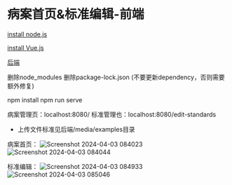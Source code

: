 # 病案首页&标准编辑-前端

[install node.js](https://nodejs.org/en/learn/getting-started/how-to-install-nodejs)

[install Vue.js](https://vuejs.org/guide/quick-start)

[后端](https://github.com/angushushu/medical-record-backend)

删除node_modules
删除package-lock.json
(不要更新dependency，否则需要额外修复)

npm install
npm run serve

病案管理页：localhost:8080/
标准管理也：localhost:8080/edit-standards
- 上传文件标准见后端/media/examples目录

病案首页：
![Screenshot 2024-04-03 084023](https://github.com/angushushu/medical-record-frontend/assets/23127549/7087a998-5520-462e-a903-c24f0ad8e695)
![Screenshot 2024-04-03 084044](https://github.com/angushushu/medical-record-frontend/assets/23127549/35312ac9-45f7-44ba-9157-4e40a8a11bb5)

标准编辑：
![Screenshot 2024-04-03 084933](https://github.com/angushushu/medical-record-frontend/assets/23127549/4ec8df0b-3105-453c-b3c1-128d7e5d88d0)
![Screenshot 2024-04-03 085046](https://github.com/angushushu/medical-record-frontend/assets/23127549/d677ccf6-7f6a-4893-b89b-561366859da3)
